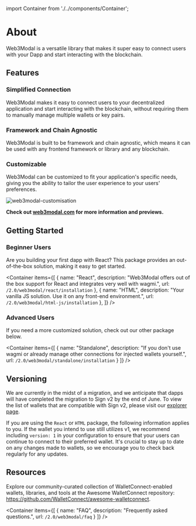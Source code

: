 import Container from './../components/Container';

# About

Web3Modal is a versatile library that makes it super easy to connect users with your Dapp and start interacting with the blockchain.

## Features

### Simplified Connection

Web3Modal makes it easy to connect users to your decentralized application and start interacting with the blockchain, without requiring them to manually manage multiple wallets or key pairs.

### Framework and Chain Agnostic

Web3Modal is built to be framework and chain agnostic, which means it can be used with any frontend framework or library and any blockchain.

### Customizable

Web3Modal can be customized to fit your application's specific needs, giving you the ability to tailor the user experience to your users' preferences.

![web3modal-customisation](/assets/web3modal_preview.jpeg)

**Check out [web3modal.com](https://web3modal.com) for more information and previews.**

## Getting Started

### Beginner Users

Are you building your first dapp with React? This package provides an out-of-the-box solution, making it easy to get started.

<Container
items={[
{
name: "React",
description: "Web3Modal offers out of the box support for React and integrates very well with wagmi.",
url: `/2.0/web3modal/react/installation`
},
{
name: "HTML",
description: "Your vanilla JS solution. Use it on any front-end environment.",
url: `/2.0/web3modal/html-js/installation`
},
]}
/>

### Advanced Users

If you need a more customized solution, check out our other package below.

<Container
items={[
{
name: "Standalone",
description: "If you don't use wagmi or already manage other connections for injected wallets yourself.",
url: `/2.0/web3modal/standalone/installation`
}
]}
/>

## Versioning

We are currently in the midst of a migration, and we anticipate that dapps will have completed the migration to Sign v2 by the end of June. To view the list of wallets that are compatible with Sign v2, please visit our [explorer page](https://explorer.walletconnect.com/?type=wallet&version=2). 

If you are using the `React` or `HTML` package, the following information applies to you. If the wallet you intend to use still utilizes v1, we recommend including `version: 1` in your configuration to ensure that your users can continue to connect to their preferred wallet. It's crucial to stay up to date on any changes made to wallets, so we encourage you to check back regularly for any updates.

## Resources

Explore our community-curated collection of WalletConnect-enabled wallets, libraries, and tools at the Awesome WalletConnect repository: https://github.com/WalletConnect/awesome-walletconnect. 

<Container
items={[
{
name: "FAQ",
description: "Frequently asked questions.",
url: `/2.0/web3modal/faq`
}
]}
/>
